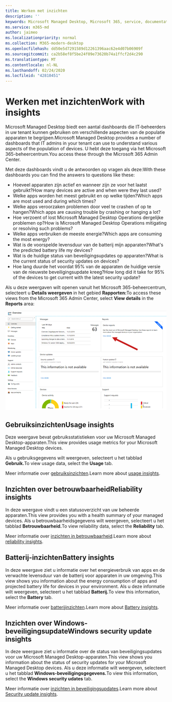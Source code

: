 ```yaml
---
title: Werken met inzichten
description: ''
keywords: Microsoft Managed Desktop, Microsoft 365, service, documentatie
ms.service: m365-md
author: jaimeo
ms.localizationpriority: normal
ms.collection: M365-modern-desktop
ms.openlocfilehash: dd50e5d7291589d12261396aac62e4d07b06909f
ms.sourcegitcommit: ca2b58ef8f5be24f09e73620b74a1ffcf2d4c290
ms.translationtype: MT
ms.contentlocale: nl-NL
ms.lasthandoff: 02/24/2020
ms.locfileid: "42810451"
---
```

# <a name="work-with-insights"></a><span data-ttu-id="b5e9a-103">Werken met inzichten</span><span class="sxs-lookup"><span data-stu-id="b5e9a-103">Work with insights</span></span>

<span data-ttu-id="b5e9a-104">Microsoft Managed Desktop biedt een aantal dashboards die IT-beheerders in uw tenant kunnen gebruiken om verschillende aspecten van de populatie apparaten te begrijpen.</span><span class="sxs-lookup"><span data-stu-id="b5e9a-104">Microsoft Managed Desktop provides a number of dashboards that IT admins in your tenant can use to understand various aspects of the population of devices.</span></span> <span data-ttu-id="b5e9a-105">U hebt deze toegang via het Microsoft 365-beheercentrum.</span><span class="sxs-lookup"><span data-stu-id="b5e9a-105">You access these through the Microsoft 365 Admin Center.</span></span>

<span data-ttu-id="b5e9a-106">Met deze dashboards vindt u de antwoorden op vragen als deze:</span><span class="sxs-lookup"><span data-stu-id="b5e9a-106">With these dashboards you can find the answers to questions like these:</span></span>

- <span data-ttu-id="b5e9a-107">Hoeveel apparaten zijn actief en wanneer zijn ze voor het laatst gebruikt?</span><span class="sxs-lookup"><span data-stu-id="b5e9a-107">How many devices are active and when were they last used?</span></span>
- <span data-ttu-id="b5e9a-108">Welke apps worden het meest gebruikt en op welke tijden?</span><span class="sxs-lookup"><span data-stu-id="b5e9a-108">Which apps are most used and during which times?</span></span>
- <span data-ttu-id="b5e9a-109">Welke apps veroorzaken problemen door veel te crashen of op te hangen?</span><span class="sxs-lookup"><span data-stu-id="b5e9a-109">Which apps are causing trouble by crashing or hanging a lot?</span></span>
- <span data-ttu-id="b5e9a-110">Hoe verzoent of lost Microsoft Managed Desktop Operations dergelijke problemen op?</span><span class="sxs-lookup"><span data-stu-id="b5e9a-110">How is Microsoft Managed Desktop Operations mitigating or resolving such problems?</span></span>
- <span data-ttu-id="b5e9a-111">Welke apps verbruiken de meeste energie?</span><span class="sxs-lookup"><span data-stu-id="b5e9a-111">Which apps are consuming the most energy?</span></span>
- <span data-ttu-id="b5e9a-112">Wat is de voorspelde levensduur van de batterij mijn apparaten?</span><span class="sxs-lookup"><span data-stu-id="b5e9a-112">What's the predicted battery life my devices?</span></span>
- <span data-ttu-id="b5e9a-113">Wat is de huidige status van beveiligingsupdates op apparaten?</span><span class="sxs-lookup"><span data-stu-id="b5e9a-113">What is the current status of security updates on devices?</span></span>
- <span data-ttu-id="b5e9a-114">Hoe lang duurde het voordat 95% van de apparaten de huidige versie van de nieuwste beveiligingsupdate kreeg?</span><span class="sxs-lookup"><span data-stu-id="b5e9a-114">How long did it take for 95% of the devices to get current with the latest security update?</span></span>

<span data-ttu-id="b5e9a-115">Als u deze weergaven wilt openen vanuit het Microsoft 365-beheercentrum, selecteert u **Details weergeven** in het gebied **Rapporten:**</span><span class="sxs-lookup"><span data-stu-id="b5e9a-115">To access these views from the Microsoft 365 Admin Center, select **View details** in the **Reports** area:</span></span>

![Beheercentrum met het gebied Rapporten rechtsboven, inclusief de kaart voor apparaatrapporten en de koppeling 'details weergeven'.](../../media/insights_overview.png)



## <a name="usage-insights"></a><span data-ttu-id="b5e9a-117">Gebruiksinzichten</span><span class="sxs-lookup"><span data-stu-id="b5e9a-117">Usage insights</span></span>
<span data-ttu-id="b5e9a-118">Deze weergave bevat gebruiksstatistieken voor uw Microsoft Managed Desktop-apparaten.</span><span class="sxs-lookup"><span data-stu-id="b5e9a-118">This view provides usage metrics for your Microsoft Managed Desktop devices.</span></span> 

<span data-ttu-id="b5e9a-119">Als u gebruiksgegevens wilt weergeven, selecteert u het tabblad **Gebruik.**</span><span class="sxs-lookup"><span data-stu-id="b5e9a-119">To view usage data, select the **Usage** tab.</span></span>

<span data-ttu-id="b5e9a-120">Meer informatie over [gebruiksinzichten](usage-insights.md).</span><span class="sxs-lookup"><span data-stu-id="b5e9a-120">Learn more about [usage insights](usage-insights.md).</span></span>

## <a name="reliability-insights"></a><span data-ttu-id="b5e9a-121">Inzichten over betrouwbaarheid</span><span class="sxs-lookup"><span data-stu-id="b5e9a-121">Reliability insights</span></span>
<span data-ttu-id="b5e9a-122">In deze weergave vindt u een statusoverzicht van uw beheerde apparaten.</span><span class="sxs-lookup"><span data-stu-id="b5e9a-122">This view provides you with a health summary of your managed devices.</span></span> <span data-ttu-id="b5e9a-123">Als u betrouwbaarheidsgegevens wilt weergeven, selecteert u het tabblad **Betrouwbaarheid.**</span><span class="sxs-lookup"><span data-stu-id="b5e9a-123">To view reliability data, select the **Reliability** tab.</span></span>

<span data-ttu-id="b5e9a-124">Meer informatie over [inzichten in betrouwbaarheid](reliability-insights.md).</span><span class="sxs-lookup"><span data-stu-id="b5e9a-124">Learn more about [reliability insights](reliability-insights.md).</span></span>

## <a name="battery-insights"></a><span data-ttu-id="b5e9a-125">Batterij-inzichten</span><span class="sxs-lookup"><span data-stu-id="b5e9a-125">Battery insights</span></span>
<span data-ttu-id="b5e9a-126">In deze weergave ziet u informatie over het energieverbruik van apps en de verwachte levensduur van de batterij voor apparaten in uw omgeving.</span><span class="sxs-lookup"><span data-stu-id="b5e9a-126">This view shows you information about the energy consumption of apps and projected battery life for devices in your environment.</span></span> <span data-ttu-id="b5e9a-127">Als u deze informatie wilt weergeven, selecteert u het tabblad **Batterij.**</span><span class="sxs-lookup"><span data-stu-id="b5e9a-127">To view this information, select the **Battery** tab.</span></span>

<span data-ttu-id="b5e9a-128">Meer informatie over [batterijinzichten](battery-insights.md).</span><span class="sxs-lookup"><span data-stu-id="b5e9a-128">Learn more about [Battery insights](battery-insights.md).</span></span>

## <a name="windows-security-update-insights"></a><span data-ttu-id="b5e9a-129">Inzichten over Windows-beveiligingsupdate</span><span class="sxs-lookup"><span data-stu-id="b5e9a-129">Windows security update insights</span></span>

<span data-ttu-id="b5e9a-130">In deze weergave ziet u informatie over de status van beveiligingsupdates voor uw Microsoft Managed Desktop-apparaten.</span><span class="sxs-lookup"><span data-stu-id="b5e9a-130">This view shows you information about the status of security updates for your Microsoft Managed Desktop devices.</span></span> <span data-ttu-id="b5e9a-131">Als u deze informatie wilt weergeven, selecteert u het tabblad **Windows-beveiligingsgegevens.**</span><span class="sxs-lookup"><span data-stu-id="b5e9a-131">To view this information, select the **Windows security udates** tab.</span></span>

<span data-ttu-id="b5e9a-132">Meer informatie over [inzichten in beveiligingsupdates](security-update-insights.md).</span><span class="sxs-lookup"><span data-stu-id="b5e9a-132">Learn more about [Security update insights](security-update-insights.md).</span></span>
